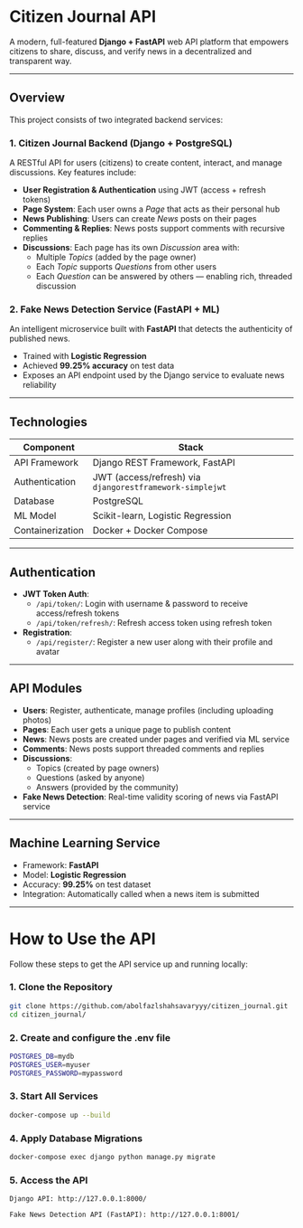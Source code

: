 # Citizen Journal API

A modern, full-featured **Django + FastAPI** web API platform that empowers citizens to share, discuss, and verify news in a decentralized and transparent way.

---

## Overview

This project consists of two integrated backend services:

### 1. **Citizen Journal Backend (Django + PostgreSQL)**

A RESTful API for users (citizens) to create content, interact, and manage discussions. Key features include:

- **User Registration & Authentication** using JWT (access + refresh tokens)
- **Page System**: Each user owns a *Page* that acts as their personal hub
- **News Publishing**: Users can create *News* posts on their pages
- **Commenting & Replies**: News posts support comments with recursive replies
- **Discussions**: Each page has its own *Discussion* area with:
  - Multiple *Topics* (added by the page owner)
  - Each *Topic* supports *Questions* from other users
  - Each *Question* can be answered by others — enabling rich, threaded discussion

### 2. **Fake News Detection Service (FastAPI + ML)**

An intelligent microservice built with **FastAPI** that detects the authenticity of published news.

- Trained with **Logistic Regression**
- Achieved **99.25% accuracy** on test data
- Exposes an API endpoint used by the Django service to evaluate news reliability

---

##  Technologies

| Component        | Stack                              |
|------------------|-------------------------------------|
| API Framework    | Django REST Framework, FastAPI      |
| Authentication   | JWT (access/refresh) via `djangorestframework-simplejwt` |
| Database         | PostgreSQL                          |
| ML Model         | Scikit-learn, Logistic Regression   |
| Containerization | Docker + Docker Compose             |

---

## Authentication

- **JWT Token Auth**:
  - `/api/token/`: Login with username & password to receive access/refresh tokens
  - `/api/token/refresh/`: Refresh access token using refresh token
- **Registration**:
  - `/api/register/`: Register a new user along with their profile and avatar

---

## API Modules

- **Users**: Register, authenticate, manage profiles (including uploading photos)
- **Pages**: Each user gets a unique page to publish content
- **News**: News posts are created under pages and verified via ML service
- **Comments**: News posts support threaded comments and replies
- **Discussions**:
  - Topics (created by page owners)
  - Questions (asked by anyone)
  - Answers (provided by the community)
- **Fake News Detection**: Real-time validity scoring of news via FastAPI service

---

## Machine Learning Service

- Framework: **FastAPI**
- Model: **Logistic Regression**
- Accuracy: **99.25%** on test dataset
- Integration: Automatically called when a news item is submitted

---

# How to Use the API

Follow these steps to get the API service up and running locally:

### 1. Clone the Repository

```bash
git clone https://github.com/abolfazlshahsavaryyy/citizen_journal.git
cd citizen_journal/
```


### 2. Create and configure the .env file

```bash
POSTGRES_DB=mydb
POSTGRES_USER=myuser
POSTGRES_PASSWORD=mypassword
```

### 3. Start All Services
```bash
docker-compose up --build

```

### 4. Apply Database Migrations
```bash
docker-compose exec django python manage.py migrate

```


### 5. Access the API

    Django API: http://127.0.0.1:8000/

    Fake News Detection API (FastAPI): http://127.0.0.1:8001/
